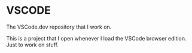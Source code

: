 # VSCODE
The VSCode.dev repository that I work on.

This is a project that I open whenever I load the VSCode browser edition.
Just to work on stuff.